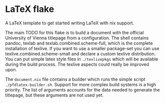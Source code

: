 # LaTeX flake

A LaTeX template to get started writing LaTeX with nix support.

The main TODO for this flake is to build a document with the official University
of Vienna titlepage from a configuration. The shell contains pandoc, texlab and
texlab.combined.scheme-full, which is the complete installation of texlive. If
you want to use a smaller package-set you can use texlive.combined.scheme-small
and declare a custom texlive distribution. You can put simple latex style files
in `./texlivepkgs` which will be available during the build process. The texlive
aspects could really be improved upon.

The `document.nix` file contains a builder which runs the simple script
`./pfdlatex-builder.sh`. Support for more complex build systems is a high
priority. The list of arguments accounts for the data needed to generate the
titlepage, but these arguments are not used yet.
